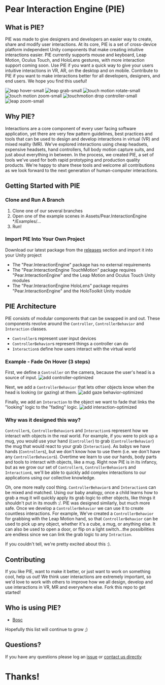 # Pear Interaction Engine (PIE)

## What is PIE?
PIE was made to give designers and developers an easier way to create, share and modify user interactions. At its core, PIE is a set of cross-device platform independent Unity components that make creating intuitive interactions easier. PIE currently supports mouse and keyboard, Leap Motion, Oculus Touch, and HoloLens gestures, with more interaction support coming soon. Use PIE if you want a quick way to give your users intuitive interactions in VR, AR, on the desktop and on mobile. Contribute to PIE if you want to make interactions better for all developers, designers, and end users. We hope you find this useful!

![leap hover-small](https://cloud.githubusercontent.com/assets/2764891/22951407/eb0da21c-f2bd-11e6-916c-ff6219d49eb6.gif)
![leap grab-small](https://cloud.githubusercontent.com/assets/2764891/22951403/eb081d74-f2bd-11e6-9382-9c9d43570bb3.gif)
![touch motion rotate-small](https://cloud.githubusercontent.com/assets/2764891/22951404/eb089010-f2bd-11e6-91d8-c4dd47f8e097.gif)
![touch motion zoom-small](https://cloud.githubusercontent.com/assets/2764891/22951406/eb0b8676-f2bd-11e6-899b-b28ffd08f8f1.gif)
![touchmotion drop controller-small](https://cloud.githubusercontent.com/assets/2764891/22951402/eb079b92-f2bd-11e6-8a87-f30bff24c0b1.gif)
![leap zoom-small](https://cloud.githubusercontent.com/assets/2764891/22951405/eb0a088c-f2bd-11e6-9fb0-c5f80b485362.gif)

## Why PIE?
Interactions are a core component of every user facing software application, yet there are very few pattern guidelines, best practices and tools that can be used to design and develop interactions in virtual (VR) and mixed reality (MR). We've explored interactions using cheap headsets, expensive headsets, hand controllers, full body motion capture suits, and just about everything in between. In the process, we created PIE, a set of tools we've used for both rapid prototyping and production quality products. We're happy to share these tools and welcome all contributions as we look forward to the next generation of human-computer interactions.

## Getting Started with PIE

### Clone and Run A Branch
1. Clone one of our several branches
2. Open one of the example scenes in Assets/Pear.InteractionEngine */Examples/...
3. Run!

### Import PIE Into Your Own Project
Download our latest package from the [releases](https://github.com/PearMed/Pear-Interaction-Engine/releases) section and import it into your Unity project
  - The "Pear.InteractionEngine" package has no external requirements
  - The "Pear.InteractionEngine TouchMotion" package requires "Pear.InteractionEngine" and the Leap Motion and Oculus Touch Unity modules
  - The "Pear.InteractionEngine HoloLens" package requires "Pear.InteractionEngine" and the HoloToolkit Unity module

## PIE Architecture
PIE consists of modular components that can be swapped in and out. These components revolve around the `Controller`, `ControllerBehavior` and `Interaction` classes.
- `Controller`s represent user input devices
- `ControllerBehavior`s represent things a controller can do
- `Interaction`s define how users interact with the virtual world

### Example - Fade On Hover (3 steps)

First, we define a `Controller` on the camera, because the user's head is a source of input.
![add controller-optimized](https://cloud.githubusercontent.com/assets/2764891/23585694/aca8a00a-0139-11e7-991b-356de8a67fc5.gif)

Next, we add a `ControllerBehavior` that lets other objects know when the head is looking (or gazing) at them.
![add gaze behavior-optimized](https://cloud.githubusercontent.com/assets/2764891/23585729/946d73ca-013a-11e7-8fb2-5b8c818749c1.gif)

Finally, we add an `Interaction` to the object we want to fade that links the "looking" logic to the "fading" logic.
![add interaction-optimized](https://cloud.githubusercontent.com/assets/2764891/23585857/7ce7d698-013d-11e7-8f19-2575f453077a.gif)

### Why was it designed this way?
`Controller`s, `ControllerBehavior`s and `Interaction`s represent how we interact with objects in the real world. For example, if you were to pick up a mug, you would use your hand (`Controller`) to grab (`ControllerBehavior`) the mug that would react to your grab (`Interaction`). As babys we have hands (`Controller`s), but we don't know how to use them (i.e. we don't have any `ControllerBehavior`s). Overtime we learn to use our hands, body parts and tools to interact with objects, like a mug. Right now PIE is in its infancy, but as we grow our set of `Controller`s, `ControllerBehavior`s and `Interaction`s, we'll be able to quickly add complex interactions to our applications using our collective knowledge.

Oh, one more really cool thing. `ControllerBehavior`s and `Interaction`s can be mixed and matched. Using our baby analogy, once a child learns how to grab a mug it will quickly apply its grab logic to other objects, like things it shouldn't put in its mouth :/. PIE was designed similarly, but much more safe. Once we develop a `ControllerBehavior` we can use it to create countless interactions. For example, We've created a `ControllerBehavior` for grabbing with the Leap Motion hand, so that `ControllerBehavior` can be used to pick up any object, whether it's a cube, a mug, or anything else. It can also be used to open a door, or flip on a light switch...the possibilities are endless since we can link the grab logic to any `Intraction`.

If you couldn't tell, we're pretty excited about this :).

## Contributing
If you like PIE, want to make it better, or just want to work on something cool, help us out! We think user interactions are extremely important, so we'd love to work with others to improve how we all design, develop and use interactions in VR, MR and everywhere else. Fork this repo to get started!

## Who is using PIE?
- [Bosc](http://www.pearmedical.com/bosc.html)

Hopefully this list will continue to grow ;)

## Questions?
If you have any questions please log an [issue](https://github.com/PearMed/Pear-Interaction-Engine/issues) or [contact us directly](http://www.pearmedical.com/contact.html)

# Thanks!
